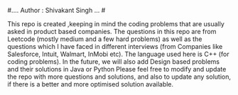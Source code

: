 #.... Author : Shivakant Singh ... #




This repo is created ,keeping in mind the coding problems that are usually asked in product based companies. The questions in this repo are from Leetcode (mostly medium and a few hard problems) as well as the questions which I have faced in different interviews (from Companies like Salesforce, Intuit, Walmart, InMobi etc).
The language used here is C++ (for coding problems). In the future, we will also add Design based problems and their solutions in Java or Python
Please feel free to modify and update the repo with more questions and solutions, and also to update any solution, if there is a better and more optimised solution available. 
